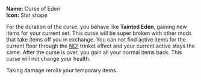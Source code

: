 **Name:** Curse of Eden
<br>
**Icon:** Star shape

For the duration of the curse, you behave like **Tainted Eden**, gaining new items for your current set.
This curse will be super broken with other mods that take items off you in exchange.
You can not find active items for the current floor through the [NO!](https://bindingofisaacrebirth.fandom.com/wiki/NO!) trinket effect and your current active stays the same.
After the curse is over, you gain all your normal items back. This curse will not change your health.

Taking damage rerolls your temporary items.
